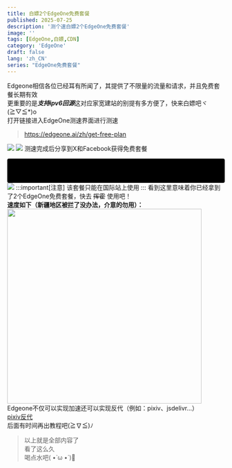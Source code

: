 ```yaml
---
title: 白嫖2个EdgeOne免费套餐
published: 2025-07-25
description: '测个速白嫖2个EdgeOne免费套餐'
image: ''
tags: [EdgeOne,白嫖,CDN]
category: 'EdgeOne'
draft: false 
lang: 'zh_CN'
series: "EdgeOne免费套餐"
---
```

Edgeone相信各位已经耳有所闻了，其提供了不限量的流量和请求，并且免费套餐长期有效 \
更重要的是***支持ipv6回源***这对应家宽建站的别提有多方便了，快来白嫖吧ヾ(≧▽≦*)o \
打开链接进入EdgeOne测速界面进行测速
> https://edgeone.ai/zh/get-free-plan

![](https://blog.akatsukimio.top/img/3-2025/202508201506915.webp)
![](https://blog.akatsukimio.top/img/3-2025/202508201506916.webp)
测速完成后分享到X和Facebook获得免费套餐<div style="background-color: #000; color: #000; padding: 8px; border-radius: 4px; display: inline-block; cursor: default;" onmouseover="this.style.color='#fff'" onmouseout="this.style.color='#000'">其实可以不用分享，进去后在里面转一下就会认为你分享了，这才是真正的白嫖哦o((>ω< ))o</div>
![](https://blog.akatsukimio.top/img/3-2025/202508201506324.webp)
:::important[注意]
该套餐只能在国际站上使用
:::
看到这里意味着你已经拿到了2个EdgeOne免费套餐，快去 ~~挥霍~~ 使用吧！ \
**速度如下（新疆地区被拦了没办法，介意的勿用）：**
<img src="https://blog.akatsukimio.top/img/3-2025/202508201544556.webp" width="450px" height="450px">
Edgeone不仅可以实现加速还可以实现反代（例如：pixiv、jsdelivr...） \
[pixiv反代](https://blog.akatsukimio.top/posts/%E4%BD%BF%E7%94%A8edgeone%E9%83%A8%E7%BD%B2pixiv%E5%9B%BE%E7%89%87%E5%8F%8D%E4%BB%A3/ "pixiv反代")
<br>
后面有时间再出教程吧(≧∇≦)ﾉ
> 以上就是全部内容了 \
> 看了这么久 \
> 喝点水吧( •̀ ω •́ )🥤